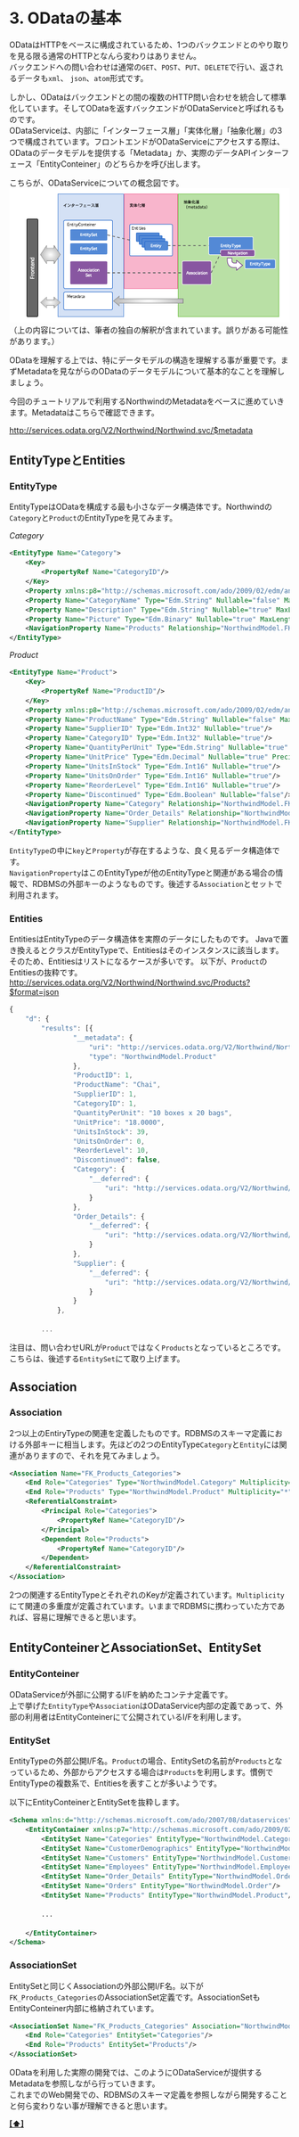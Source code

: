 <a name="basic">3. ODataの基本</a>
========

ODataはHTTPをベースに構成されているため、1つのバックエンドとのやり取りを見る限る通常のHTTPとなんら変わりはありません。  
バックエンドへの問い合わせは通常の`GET`、`POST`、`PUT`、`DELETE`で行い、返されるデータも`xml`、 `json`、`atom`形式です。

しかし、ODataはバックエンドとの間の複数のHTTP問い合わせを統合して標準化しています。そしてODataを返すバックエンドがODataServiceと呼ばれるものです。  
ODataServiceは、内部に「インターフェース層」「実体化層」「抽象化層」の3つで構成されています。フロントエンドがODataServiceにアクセスする際は、ODataのデータモデルを提供する「Metadata」か、実際のデータAPIインターフェース「EntityConteiner」のどちらかを呼び出します。

こちらが、ODataServiceについての概念図です。  
![ODataService概念図](img/3-1.png)
（上の内容については、筆者の独自の解釈が含まれています。誤りがある可能性があります。）

ODataを理解する上では、特にデータモデルの構造を理解する事が重要です。まずMetadataを見ながらのODataのデータモデルについて基本的なことを理解しましょう。

今回のチュートリアルで利用するNorthwindのMetadataをベースに進めていきます。Metadataはこちらで確認できます。  

<http://services.odata.org/V2/Northwind/Northwind.svc/$metadata>

## EntityTypeとEntities

### EntityType

EntityTypeはODataを構成する最も小さなデータ構造体です。Northwindの`Category`と`Product`のEntityTypeを見てみます。

*Category*
````xml
<EntityType Name="Category">
	<Key>
		<PropertyRef Name="CategoryID"/>
	</Key>
	<Property xmlns:p8="http://schemas.microsoft.com/ado/2009/02/edm/annotation" Name="CategoryID" Type="Edm.Int32" Nullable="false" p8:StoreGeneratedPattern="Identity"/>
	<Property Name="CategoryName" Type="Edm.String" Nullable="false" MaxLength="15" Unicode="true" FixedLength="false"/>
	<Property Name="Description" Type="Edm.String" Nullable="true" MaxLength="Max" Unicode="true" FixedLength="false"/>
	<Property Name="Picture" Type="Edm.Binary" Nullable="true" MaxLength="Max" FixedLength="false"/>
	<NavigationProperty Name="Products" Relationship="NorthwindModel.FK_Products_Categories" FromRole="Categories" ToRole="Products"/>
</EntityType>
````

*Product*
````xml
<EntityType Name="Product">
	<Key>
		<PropertyRef Name="ProductID"/>
	</Key>
	<Property xmlns:p8="http://schemas.microsoft.com/ado/2009/02/edm/annotation" Name="ProductID" Type="Edm.Int32" Nullable="false" p8:StoreGeneratedPattern="Identity"/>
	<Property Name="ProductName" Type="Edm.String" Nullable="false" MaxLength="40" Unicode="true" FixedLength="false"/>
	<Property Name="SupplierID" Type="Edm.Int32" Nullable="true"/>
	<Property Name="CategoryID" Type="Edm.Int32" Nullable="true"/>
	<Property Name="QuantityPerUnit" Type="Edm.String" Nullable="true" MaxLength="20" Unicode="true" FixedLength="false"/>
	<Property Name="UnitPrice" Type="Edm.Decimal" Nullable="true" Precision="19" Scale="4"/>
	<Property Name="UnitsInStock" Type="Edm.Int16" Nullable="true"/>
	<Property Name="UnitsOnOrder" Type="Edm.Int16" Nullable="true"/>
	<Property Name="ReorderLevel" Type="Edm.Int16" Nullable="true"/>
	<Property Name="Discontinued" Type="Edm.Boolean" Nullable="false"/>
	<NavigationProperty Name="Category" Relationship="NorthwindModel.FK_Products_Categories" FromRole="Products" ToRole="Categories"/>
	<NavigationProperty Name="Order_Details" Relationship="NorthwindModel.FK_Order_Details_Products" FromRole="Products" ToRole="Order_Details"/>
	<NavigationProperty Name="Supplier" Relationship="NorthwindModel.FK_Products_Suppliers" FromRole="Products" ToRole="Suppliers"/>
</EntityType>
````
`EntityType`の中に`key`と`Property`が存在するような、良く見るデータ構造体です。  
`NavigationProperty`はこのEntityTypeが他のEntityTypeと関連がある場合の情報で、RDBMSの外部キーのようなものです。後述する`Association`とセットで利用されます。

### Entities

EntitiesはEntityTypeのデータ構造体を実際のデータにしたものです。 
Javaで置き換えるとクラスがEntityTypeで、Entitiesはそのインスタンスに該当します。そのため、Entitiesはリストになるケースが多いです。
以下が、`Product`のEntitiesの抜粋です。  
<http://services.odata.org/V2/Northwind/Northwind.svc/Products?$format=json>

````javascript
{
	"d": {
		"results": [{
				"__metadata": {
					"uri": "http://services.odata.org/V2/Northwind/Northwind.svc/Products(1)",
					"type": "NorthwindModel.Product"
				},
				"ProductID": 1,
				"ProductName": "Chai",
				"SupplierID": 1,
				"CategoryID": 1,
				"QuantityPerUnit": "10 boxes x 20 bags",
				"UnitPrice": "18.0000",
				"UnitsInStock": 39,
				"UnitsOnOrder": 0,
				"ReorderLevel": 10,
				"Discontinued": false,
				"Category": {
					"__deferred": {
						"uri": "http://services.odata.org/V2/Northwind/Northwind.svc/Products(1)/Category"
					}
				},
				"Order_Details": {
					"__deferred": {
						"uri": "http://services.odata.org/V2/Northwind/Northwind.svc/Products(1)/Order_Details"
					}
				},
				"Supplier": {
					"__deferred": {
						"uri": "http://services.odata.org/V2/Northwind/Northwind.svc/Products(1)/Supplier"
					}
				}
			},

		...

````
注目は、問い合わせURLが`Product`ではなく`Products`となっているところです。こちらは、後述する`EntitySet`にて取り上げます。

## Association

### Association

2つ以上のEntiryTypeの関連を定義したものです。RDBMSのスキーマ定義における外部キーに相当します。先ほどの2つのEntityType`Category`と`Entity`には関連がありますので、それを見てみましょう。

````xml
<Association Name="FK_Products_Categories">
	<End Role="Categories" Type="NorthwindModel.Category" Multiplicity="0..1"/>
	<End Role="Products" Type="NorthwindModel.Product" Multiplicity="*"/>
	<ReferentialConstraint>
		<Principal Role="Categories">
			<PropertyRef Name="CategoryID"/>
		</Principal>
		<Dependent Role="Products">
			<PropertyRef Name="CategoryID"/>
		</Dependent>
	</ReferentialConstraint>
</Association>
````
2つの関連するEntityTypeとそれぞれのKeyが定義されています。`Multiplicity`にて関連の多重度が定義されています。いままでRDBMSに携わっていた方であれば、容易に理解できると思います。

## EntityConteinerとAssociationSet、EntitySet

### EntityConteiner

ODataServiceが外部に公開するI/Fを納めたコンテナ定義です。  
上で挙げた`EntityType`や`Association`はODataService内部の定義であって、外部の利用者はEntityConteinerにて公開されているI/Fを利用します。

### EntitySet

EntityTypeの外部公開I/F名。`Product`の場合、EntitySetの名前が`Products`となっているため、外部からアクセスする場合は`Products`を利用します。慣例でEntityTypeの複数系で、Entitiesを表すことが多いようです。

以下にEntityConteinerとEntitySetを抜粋します。

````xml
<Schema xmlns:d="http://schemas.microsoft.com/ado/2007/08/dataservices" xmlns:m="http://schemas.microsoft.com/ado/2007/08/dataservices/metadata" xmlns="http://schemas.microsoft.com/ado/2008/09/edm" Namespace="ODataWeb.Northwind.Model">
	<EntityContainer xmlns:p7="http://schemas.microsoft.com/ado/2009/02/edm/annotation" Name="NorthwindEntities" p7:LazyLoadingEnabled="true" m:IsDefaultEntityContainer="true">
		<EntitySet Name="Categories" EntityType="NorthwindModel.Category"/>
		<EntitySet Name="CustomerDemographics" EntityType="NorthwindModel.CustomerDemographic"/>
		<EntitySet Name="Customers" EntityType="NorthwindModel.Customer"/>
		<EntitySet Name="Employees" EntityType="NorthwindModel.Employee"/>
		<EntitySet Name="Order_Details" EntityType="NorthwindModel.Order_Detail"/>
		<EntitySet Name="Orders" EntityType="NorthwindModel.Order"/>
		<EntitySet Name="Products" EntityType="NorthwindModel.Product"/>

		...

	</EntityContainer>
</Schema>
````

### AssociationSet

EntitySetと同じくAssociationの外部公開I/F名。以下が`FK_Products_Categories`のAssociationSet定義です。AssociationSetもEntityConteiner内部に格納されています。


````xml
<AssociationSet Name="FK_Products_Categories" Association="NorthwindModel.FK_Products_Categories">
	<End Role="Categories" EntitySet="Categories"/>
	<End Role="Products" EntitySet="Products"/>
</AssociationSet>
````

ODataを利用した実際の開発では、このようにODataServiceが提供するMetadataを参照しながら行っていきます。  
これまでのWeb開発での、RDBMSのスキーマ定義を参照しながら開発することと何ら変わりない事が理解できると思います。

**[[⬆]](#table)**